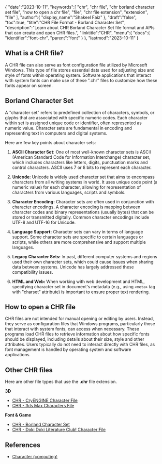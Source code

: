 {
   "date":"2023-10-11",
   "keywords":[
      "chr",
      "chr file",
      "chr borland character set file",
      "how to open a chr file",
      "file",
      "chr file extension",
      "extension",
      "file"
   ],
   "author":{
      "display_name":"Shakeel Faiz"
   },
   "draft":"false",
   "toc":true,
   "title":"CHR File Format - Borland Character Set",
   "description":"Learn about CHR Borland Character Set file format and APIs that can create and open CHR files.",
   "linktitle":"CHR",
   "menu":{
      "docs":{
         "identifier":"font-chr",
         "parent":"font"
      }
   },
   "lastmod":"2023-10-11"
}

## What is a CHR file?

A CHR file can also serve as font configuration file utilized by Microsoft Windows. This type of file stores essential data used for adjusting size and style of fonts within operating system. Software applications that interact with system fonts can make use of these ".chr" files to customize how these fonts appear on screen.

## Borland Character Set

A "character set" refers to predefined collection of characters, symbols, or glyphs that are associated with specific numeric codes. Each character within set is assigned unique code or identifier, often represented as numeric value. Character sets are fundamental in encoding and representing text in computers and digital systems.

Here are few key points about character sets:

1.  **ASCII Character Set:** One of most well-known character sets is ASCII (American Standard Code for Information Interchange) character set, which includes characters like letters, digits, punctuation marks and control characters. ASCII uses 7 or 8 bits to represent each character.
    
2.  **Unicode:** Unicode is widely used character set that aims to encompass characters from all writing systems in world. It uses unique code point (a numeric value) for each character, allowing for representation of characters from various languages, scripts and symbols.
    
3.  **Character Encoding:** Character sets are often used in conjunction with character encodings. A character encoding is mapping between character codes and binary representations (usually bytes) that can be stored or transmitted digitally. Common character encodings include UTF-8 and UTF-16 for Unicode.
    
4.  **Language Support:** Character sets can vary in terms of language support. Some character sets are specific to certain languages or scripts, while others are more comprehensive and support multiple languages.
    
5.  **Legacy Character Sets:** In past, different computer systems and regions used their own character sets, which could cause issues when sharing data between systems. Unicode has largely addressed these compatibility issues.
    
6.  **HTML and Web:** When working with web development and HTML, specifying character set in document's metadata (e.g., using `<meta>` tag with "charset" attribute) is important to ensure proper text rendering.

## How to open a CHR file

CHR files are not intended for manual opening or editing by users. Instead, they serve as configuration files that Windows programs, particularly those that interact with system fonts, can access when necessary. These programs load CHR files to retrieve information about how specific fonts should be displayed, including details about their size, style and other attributes. Users typically do not need to interact directly with CHR files, as font management is handled by operating system and software applications.

## Other CHR files

Here are other file types that use the **.chr** file extension.

**3D**
- [CHR - CryENGINE Character File](/3d/chr-cryengine/)
- [CHR - 3ds Max Characters File](/3d/chr-3ds/)

**Font & Game**
- [CHR - Borland Character Set](/font/chr/)
- [CHR - Doki Doki Literature Club! Character File](/game/chr-doki/)

## References
- [Character (computing)](https://en.wikipedia.org/wiki/Character_(computing))
